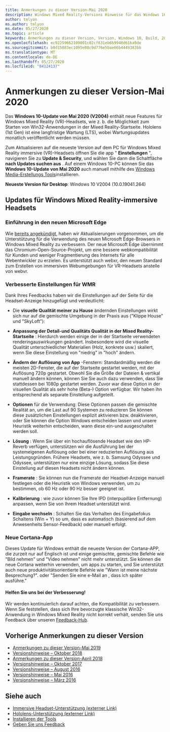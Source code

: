 ```yaml
---
title: Anmerkungen zu dieser Version-Mai 2020
description: Windows Mixed Reality-Versions Hinweise für das Windows 10-Update vom Mai 2020 (auch bekannt als 2004).
author: tmlyon
ms.author: tmlyon
ms.date: 05/27/2020
ms.topic: article
keywords: Anmerkungen zu dieser Version, Version, Windows 10, Build, 20h1, OS, 2020, 2004
ms.openlocfilehash: ec92259662109001c02cf631eb6b9948d61ba9de
ms.sourcegitcommit: b0d15083ec1095e08c9d776e5bae66b4449383bb
ms.translationtype: MT
ms.contentlocale: de-DE
ms.lasthandoff: 05/27/2020
ms.locfileid: "84124137"
---
```

# <a name="release-notes---may-2020"></a>Anmerkungen zu dieser Version-Mai 2020

Das **Windows 10-Update von Mai 2020 (V2004)** enthält neue Features für Windows Mixed Reality (VR)-Headsets, wie z. b. die Möglichkeit zum Starten von Win32-Anwendungen in der Mixed Reality-Startseite. Hololens (1st Gen) ist eine langfristige Wartung (LTS), wobei Wartungsupdates monatlich veröffentlicht werden müssen.

Zum Aktualisieren auf die neueste Version auf dem PC für Windows Mixed Reality immersive (VR)-Headsets öffnen Sie die app " **Einstellungen** ", navigieren Sie zu **Update & Security**, und wählen Sie dann die Schaltfläche **nach Updates suchen aus** . Auf einem Windows 10-PC können Sie das **Windows 10-Update von Mai 2020** auch manuell mithilfe des [Windows Media-Erstellungs Tools](https://www.microsoft.com/software-download/windows10)installieren.

**Neueste Version für Desktop**: Windows 10 V2004 (10.0.19041.264)

## <a name="updates-for-windows-mixed-reality-immersive-headsets"></a>Updates für Windows Mixed Reality-immersive Headsets

### <a name="introducing-the-new-microsoft-edge"></a>Einführung in den neuen Microsoft Edge
Wie [bereits angekündigt](https://docs.microsoft.com/windows/mixed-reality/new-microsoft-edge), haben wir Aktualisierungen vorgenommen, um die Unterstützung für die Verwendung des neuen Microsoft Edge-Browsers in Windows Mixed Reality zu verbessern. Der neue Microsoft Edge übernimmt das Chromium-Open-Source-Projekt, um eine bessere webkompatibilität für Kunden und weniger Fragmentierung des Internets für alle Webentwickler zu erzielen. Es unterstützt auch webxr, den neuen Standard zum Erstellen von immersiven Webumgebungen für VR-Headsets anstelle von webvr.

### <a name="improved-settings-for-wmr"></a>Verbesserte Einstellungen für WMR
Dank Ihres Feedbacks haben wir die Einstellungen auf der Seite für die Headset-Anzeige hinzugefügt und verdeutlicht:

* Die **visuelle Qualität meiner zu Hause** ändernden Einstellungen wirkt sich nur auf die gemischte Umgebung in der Praxis aus ("Klippe House" und "SkyLoft"):

* **Anpassung der Detail-und Qualitäts Qualität in der Mixed Reality-Startseite** : Hierdurch werden einige der in der Startseite verwendeten renderingauswirkungen geändert. Insbesondere wird die visuelle Qualität unterschiedlicher Materialien (Holz, konkrete usw.) skaliert, wenn Sie diese Einstellung von "niedrig" in "hoch" ändern.

* **Ändern der Auflösung von App** -Fenstern: Standardmäßig werden die meisten 2D-Fenster, die auf der Startseite gestartet werden, mit der Auflösung 720p gestartet. Obwohl Sie die Größe der Dateien & vertikal manuell ändern können, können Sie Sie auch dazu verwenden, dass Sie stattdessen bei 1080p gestartet werden. Zuvor war diese Option in der visuellen Qualität als sehr hohe (Beta-) Option verfügbar. Wir haben ihn entsprechend als separate Einstellung aufgeteilt.

* **Optionen** für die Verwendung: Diese Optionen passen die gemischte Realität an, um die Last auf 90 Systemen zu reduzieren Sie können diese zusätzlichen Einstellungen explizit aktivieren bzw. deaktivieren, oder Sie können die Option Windows entscheiden lassen und unsere Heuristik weiterhin entscheiden, wann diese ein-und ausgeschaltet werden soll.

* **Lösung** : Wenn Sie über ein hochauflösende Headset wie den HP-Reverb verfügen, unterstützen wir die Ausführung bei der systemeigenen Auflösung oder bei einer reduzierten Auflösung aus Leistungsgründen. Frühere Headsets, wie z. b. Samsung Odyssee und Odyssee, unterstützen nur eine einzige Lösung, sodass Sie diese Einstellung auf diesen Headsets nicht ändern können.

* **Framerate** : Sie können nun die Framerate der Headset-Anzeige manuell festlegen oder die Heuristik von Windows verwenden, um zu bestimmen, ob 60 Hz oder 90 Hz besser geeignet ist.

* **Kalibrierung** : wie zuvor können Sie Ihre IPD (interpupilläre Entfernung) anpassen, wenn Sie von Ihrem Headset unterstützt wird.

* **Eingabe wechseln** : Schalten Sie das Verhalten des Eingabefokus Schaltens (Win + Y) so um, dass es automatisch (basierend auf dem Anwesenheits Sensor-Feedback) oder manuell erfolgt.

### <a name="new-cortana-app"></a>Neue Cortana-App
Dieses Update für Windows enthält die neueste Version der Cortana-APP, die zurzeit nur auf Englisch ist und einige gemischte, gemischte Befehle wie "Bild nehmen" und "Video nehmen" nicht mehr unterstützt. Sie können die neue Cortana weiterhin verwenden, um apps zu starten, und Sie unterstützt auch neue produktivitätsorientierte Befehle wie "Wann ist meine nächste Besprechung?". oder "Senden Sie eine e-Mail an <name> , dass ich später ausführe."

#### <a name="please-help-us-improve"></a>Helfen Sie uns bei der Verbesserung!
Wir werden kontinuierlich darauf achten, die Kompatibilität zu verbessern.  Wenn Sie feststellen, dass sich Ihre bevorzugte klassische Win32-Anwendung in Windows Mixed Reality nicht korrekt verhält, senden Sie uns Feedback über unseren [Feedback-Hub](https://support.microsoft.com//help/4021566/windows-10-send-feedback-to-microsoft-with-feedback-hub).

## <a name="prior-release-notes"></a>Vorherige Anmerkungen zu dieser Version

* [Anmerkungen zu dieser Version-Mai 2019](release-notes-may-2019.md)
* [Versionshinweise – Oktober 2018](release-notes-october-2018.md)
* [Anmerkungen zu dieser Version-April 2018](release-notes-april-2018.md)
* [Versionshinweise – Oktober 2017](release-notes-october-2017.md)
* [Versionshinweise – August 2016](release-notes-august-2016.md)
* [Versionshinweise – Mai 2016](release-notes-may-2016.md)
* [Versionshinweise – März 2016](release-notes-march-2016.md)

## <a name="see-also"></a>Siehe auch
* [Immersive Headset-Unterstützung (externer Link)](https://docs.microsoft.com/windows/mixed-reality/enthusiast-guide/troubleshooting-windows-mixed-reality)
* [Hololens-Unterstützung (externer Link)](https://support.microsoft.com/products/hololens)
* [Installieren der Tools](install-the-tools.md)
* [Geben Sie uns Feedback](give-us-feedback.md)
